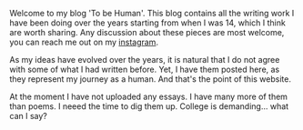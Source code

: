 Welcome to my blog 'To be Human'. This blog contains all the writing work I have been doing over the years starting from when I was 14, which I think are worth sharing.
Any discussion about these pieces are most welcome, you can reach me out on my [instagram]().

As my ideas have evolved over the years, it is natural that I do not agree with some of what I had written before. Yet, I have them posted here, as they represent my journey as a human. And that's the point of this website.

At the moment I have not uploaded any essays. I have many more of them than poems. I neeed the time to dig them up. College is demanding... what can I say?
